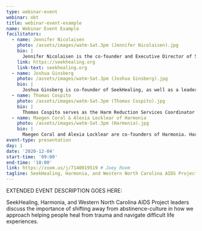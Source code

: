 ```yaml
---
type: webinar-event
webinar: obt
title: webinar-event-example
name: Webinar Event Example
facilitators:
  - name: Jennifer Nicolaisen
    photo: /assets/images/watm-Sat.3pm (Jennifer Nicolaisen).jpg
    bio: |
      Jennifer Nicolaisen is the co-founder and Executive Director of SeekHealing, an Asheville-based non-profit pioneering a novel protocol for treating addiction and addressing the opioid overdose crisis through human connection.
    link: https://seekhealing.org
    link-text: seekhealing.org
  - name: Joshua Ginsberg
    photo: /assets/images/watm-Sat.3pm (Joshua Ginsberg).jpg
    bio: |
      Joshua Ginsberg is co-founder of SeekHealing, as well as a leader in both software engineering and Diversity & Inclusion initiatives at Red Hat. His biography includes leadership at the Free Software Foundation and lifelong advocacy for individual autonomy and against the carceral state, including the failed war on drugs. His 2018 TEDx talk “The Emotionally Eviscerated Man” boldly challenges social expectations for modern men.
  - name: Thomas Cospito
    photo: /assets/images/watm-Sat.3pm (Thomas Cospito).jpg
    bio: |
      Thomas Cospito serves as the Harm Reduction Services Coordinator for WNCAP. Born and raised in New Jersey, he moved to western North Carolina looking for a change. After spending almost a decade in operations and production management Thomas decided to step away from the corporate world and focus on attempting to do some good. Under Thomas' stewardship, WNCAP's Harm Reduction program has grown exponentially to serve move than 1,000 people, stigma-free, person-centered services every month. As an advocate for community-based Harm Reduction, Thomas is working to expand syringe services across WNC through community outreach and collaboration. Thomas now makes his home in the beautiful town of Waynesville.
  - name: Maegen Coral & Alexia Locklear of Harmonia
    photo: /assets/images/watm-Sat.3pm (Harmonia).jpg
    bio: |
      Maegen Coral and Alexia Locklear are co-founders of Harmonia. Harmonia developed to address a major issue within the festival community that has gone unresolved for far too long: the need for a safe decompression space for individuals undergoing difficult emotional experiences. Harmonia provides harm reduction services via our Decompression Lounge to East Coast and Midwest events and music festivals.
event-type: presentation
day: 1
date: '2020-12-04'
start-time: '09:00'
end-time: '10:00'
link: https://zoom.us/j/7140019519 # Joey Room
tagline: SeekHealing, Harmonia, and Western North Carolina AIDS Project leaders discuss the importance of shifting away from abstinence-culture in how we approach helping people heal from trauma and navigate difficult life experiences.
---
```


EXTENDED EVENT DESCRIPTION GOES HERE:

SeekHealing, Harmonia, and Western North Carolina AIDS Project leaders discuss the importance of shifting away from abstinence-culture in how we approach helping people heal from trauma and navigate difficult life experiences.
